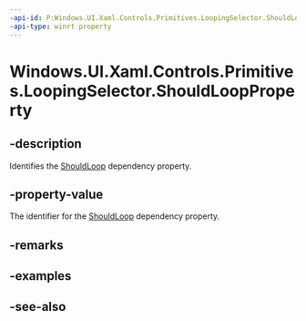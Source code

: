 ```yaml
---
-api-id: P:Windows.UI.Xaml.Controls.Primitives.LoopingSelector.ShouldLoopProperty
-api-type: winrt property
---
```


<!-- Property syntax
public Windows.UI.Xaml.DependencyProperty ShouldLoopProperty { get; }
-->

# Windows.UI.Xaml.Controls.Primitives.LoopingSelector.ShouldLoopProperty

## -description
Identifies the [ShouldLoop](loopingselector_shouldloop.md) dependency property.



## -property-value
The identifier for the [ShouldLoop](loopingselector_shouldloop.md) dependency property.

## -remarks

## -examples

## -see-also
